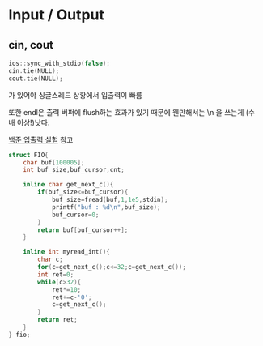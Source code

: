 # Input / Output

## cin, cout

```cpp
ios::sync_with_stdio(false);
cin.tie(NULL);
cout.tie(NULL);
```
가 있어야 싱글스레드 상황에서 입출력이 빠름

또한 endl은 출력 버퍼에 flush하는 효과가 있기 때문에 웬만해서는 \n 을 쓰는게 (수 배 이상!)낫다.

[백준 입출력 실험](https://www.acmicpc.net/blog/view/56) 참고

```cpp
struct FIO{
	char buf[100005];
	int buf_size,buf_cursor,cnt;

	inline char get_next_c(){
		if(buf_size<=buf_cursor){
			buf_size=fread(buf,1,1e5,stdin);
			printf("buf : %d\n",buf_size);
			buf_cursor=0;
		}
		return buf[buf_cursor++];
	}

	inline int myread_int(){
		char c;
		for(c=get_next_c();c<=32;c=get_next_c());
		int ret=0;
		while(c>32){
			ret*=10;
			ret+=c-'0';
			c=get_next_c();
		}
		return ret;
	}
} fio;
```